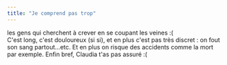 ```yaml
---
title: "Je comprend pas trop"
---
```


les gens qui cherchent à crever en se coupant les veines :(  
C'est long, c'est douloureux (si si), et en plus c'est pas très discret : on
fout son sang partout...etc. Et en plus on risque des accidents comme la mort
par exemple. Enfin bref, Claudia t'as pas assuré :(

